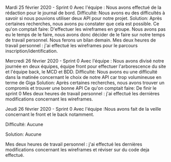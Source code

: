 Mardi 25 février 2020 -  Sprint 0
Avec l'équipe : Nous avons effectué de la rédaction pour le journal de bord. 
Difficulté: Nous avons eu des difficultés à savoir si nous pouvions utiliser deux API pour notre projet. Solution: Après certaines recherches, nous avons pu constater que cela est possible. 
Ce qu'on comptait faire: D'effectuer les wireframes en groupe. Nous avons pas eu le temps de le faire, nous avons donc décider de le faire sur notre temps de travail personnel. Nous ferons un bilan demain. 
Mes deux heures de travail personnel :  j'ai effectué les wireframes pour le parcours inscription/identification. 

Mercredi 26 février 2020 -  Sprint 0
Avec l'équipe : Nous avons divisé notre journée en deux équipes, équipe front pour effectuer l'arborescence du site et l'équipe back, le MCD et BDD. 
Difficulté: Nous avons eu une difficulté dans la matinée concernant le choix de notre API car trop volumineuse en terme de Giga
Solution: Après certaines recherches, nous avons trouver un compromis et trouver une bonne API 
Ce qu'on comptait faire: De finir le sprint 0 
Mes deux heures de travail personnel :  j'ai effectué les dernières modifications concernant les wireframes. 

Jeudi 26 février 2020 -  Sprint 0
Avec l'équipe :Nous avons fait de la veille concernant le front et le back notamment.

Difficulté: Aucune

Solution: Aucune

Mes deux heures de travail personnel :  j'ai effectué les dernières modifications concernant les wireframes et réviser sur du code deja effectué. 

